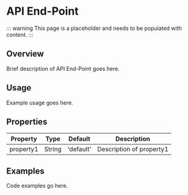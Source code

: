 # API End-Point

::: warning
This page is a placeholder and needs to be populated with content.
:::

## Overview

Brief description of API End-Point goes here.

## Usage

Example usage goes here.

## Properties

| Property | Type | Default | Description |
|----------|------|---------|-------------|
| property1 | String | 'default' | Description of property1 |

## Examples

Code examples go here.
